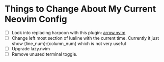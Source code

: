 # Things to Change About My Current Neovim Config
- [ ] Look into replacing harpoon with this plugin: [arrow.nvim](https://github.com/otavioschwanck/arrow.nvim)
- [ ] Change left most section of lualine with the current time. Currently it just show {line_num}:{column_num} which is not very useful
- [ ] Upgrade lazy.nvim
- [ ] Remove unused terminal toggle.
